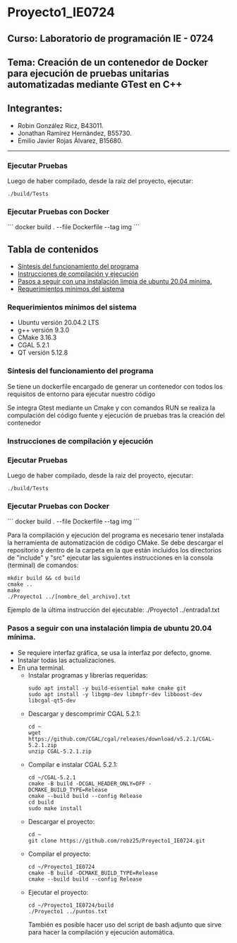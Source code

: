 <h1> Proyecto1_IE0724 </h1>

<h2> Curso: Laboratorio de programación IE - 0724</h2>

<h2> Tema: Creación de un contenedor de Docker para ejecución de pruebas unitarias automatizadas mediante GTest en C++ </h2>

<h2>Integrantes:</h2>

<p>
  <ul>
    <li> Robin González Ricz, B43011.           </li>
    <li> Jonathan Ramírez Hernández, B55730.    </li>
    <li> Emilio Javier Rojas Álvarez, B15680.   </li>
  </ul>
</p>

<hr>

<h3>Ejecutar Pruebas</h3>  

Luego de haber compilado, desde la raiz del proyecto, ejecutar:
```
./build/Tests
```

<h3>Ejecutar Pruebas con Docker</h3>
```
docker build . --file Dockerfile --tag img
```


## Tabla de contenidos
* [Síntesis del funcionamiento del programa](#program-info)
* [Instrucciones de compilación y ejecución](#instructions)
* [Pasos a seguir con una instalación limpia de ubuntu 20.04 mínima.](#ubuntu)
* [Requerimientos mínimos del sistema](#requisitos)

<h3> Requerimientos mínimos del sistema </h3>
<p>
  <ul>
    <li> Ubuntu versión 20.04.2 LTS           </li>
    <li> g++ versión 9.3.0                    </li>
    <li> CMake 3.16.3                         </li>
    <li> CGAL 5.2.1                           </li>
    <li> QT versión 5.12.8                    </li>
  </ul>
</p>


<h3>  Síntesis del funcionamiento del programa  </h3>
  <p >
      Se tiene un dockerfile encargado de generar un contenedor con todos los requisitos de entorno para ejecutar nuestro código
  </p>

  <p>
      Se integra Gtest mediante un Cmake y con comandos RUN se realiza la compulación del código fuente y ejecución de pruebas tras la creación del contenedor
  </p>


<h3> Instrucciones de compilación y ejecución </h3>
<h3>Ejecutar Pruebas</h3>  

Luego de haber compilado, desde la raiz del proyecto, ejecutar:
```
./build/Tests
```

<h3>Ejecutar Pruebas con Docker</h3>
```
docker build . --file Dockerfile --tag img
```

  <p>
      Para la compilación y ejecución del programa es necesario tener instalada la herramienta de automatización de código CMake.
      Se debe descargar el repositorio y dentro de la carpeta en la que están incluidos los directorios de "include" y "src" ejecutar las siguientes
      instrucciones en la consola (terminal) de comandos:
  </p>

  ```
  mkdir build && cd build
  cmake ..
  make
  ./Proyecto1 ../[nombre_del_archivo].txt
  ```

  <p>
      Ejemplo de la última instrucción del ejecutable:
                  ./Proyecto1 ../entrada1.txt
  </p>



  <h3>Pasos a seguir con una instalación limpia de ubuntu 20.04 mínima. </h3>

 - Se requiere interfaz gráfica, se usa la interfaz por defecto, gnome.
 - Instalar todas las actualizaciones.
 - En una terminal.
   - Instalar programas y librerías requeridas:
     ```
     sudo apt install -y build-essential make cmake git
     sudo apt install -y libgmp-dev libmpfr-dev libboost-dev libcgal-qt5-dev
     ```
   - Descargar y descomprimir CGAL 5.2.1:
     ```
     cd ~
     wget https://github.com/CGAL/cgal/releases/download/v5.2.1/CGAL-5.2.1.zip
     unzip CGAL-5.2.1.zip
     ```
   - Compilar e instalar CGAL 5.2.1:
     ```
     cd ~/CGAL-5.2.1
     cmake -B build -DCGAL_HEADER_ONLY=OFF -DCMAKE_BUILD_TYPE=Release
     cmake --build build --config Release
     cd build
     sudo make install
     ```
   - Descargar el proyecto:
     ```
     cd ~
     git clone https://github.com/robz25/Proyecto1_IE0724.git
     ```
   - Compilar el proyecto:
     ```
     cd ~/Proyecto1_IE0724
     cmake -B build -DCMAKE_BUILD_TYPE=Release
     cmake --build build --config Release
     ```
   - Ejecutar el proyecto:
     ```
     cd ~/Proyecto1_IE0724/build
     ./Proyecto1 ../puntos.txt
     ```
     También es posible hacer uso del script de bash adjunto que sirve para hacer la compilación y ejecución automática.  
